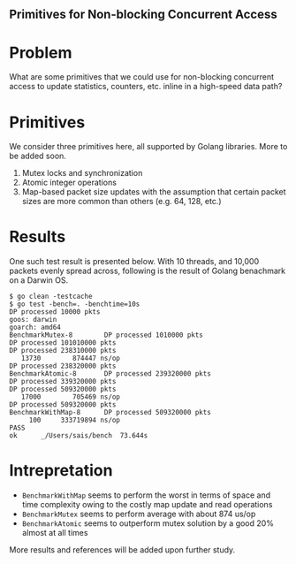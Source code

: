 ## Primitives for Non-blocking Concurrent Access

# Problem

What are some primitives that we could use for non-blocking concurrent access to update statistics, counters, etc. inline in a high-speed data path?

# Primitives

We consider three primitives here, all supported by Golang libraries. More to be added soon.

1. Mutex locks and synchronization
2. Atomic integer operations
3. Map-based packet size updates with the assumption that certain packet sizes are more common than others (e.g. 64, 128, etc.)

# Results

One such test result is presented below. With 10 threads, and 10,000 packets evenly spread across, following is the result of Golang benachmark on a Darwin OS.

```
$ go clean -testcache
$ go test -bench=. -benchtime=10s
DP processed 10000 pkts
goos: darwin
goarch: amd64
BenchmarkMutex-8     	DP processed 1010000 pkts
DP processed 101010000 pkts
DP processed 238310000 pkts
   13730	    874447 ns/op
DP processed 238320000 pkts
BenchmarkAtomic-8    	DP processed 239320000 pkts
DP processed 339320000 pkts
DP processed 509320000 pkts
   17000	    705469 ns/op
DP processed 509320000 pkts
BenchmarkWithMap-8   	DP processed 509320000 pkts
     100	 333719894 ns/op
PASS
ok  	_/Users/sais/bench	73.644s
```

# Intrepretation

- `BenchmarkWithMap` seems to perform the worst in terms of space and time complexity owing to the costly map update and read operations
- `BenchmarkMutex` seems to perform average with about 874 us/op
- `BenchmarkAtomic` seems to outperform mutex solution by a good 20% almost at all times

More results and references will be added upon further study.
